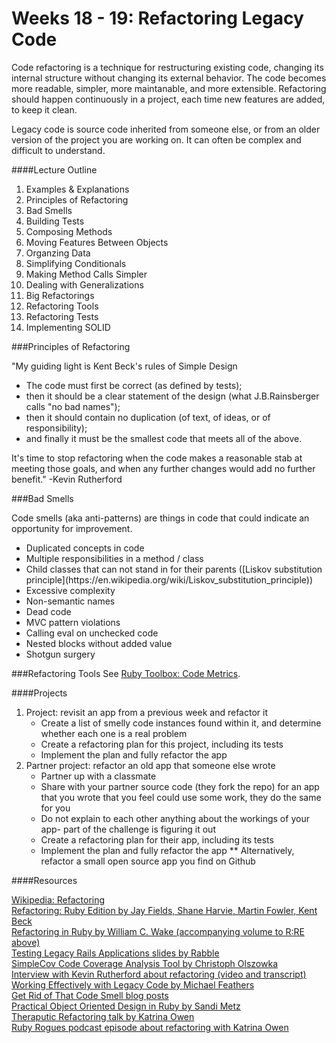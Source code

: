 # Weeks 18 - 19: Refactoring Legacy Code

Code refactoring is a technique for restructuring existing code, changing its internal structure without changing its external behavior. The code becomes more readable, simpler, more maintanable, and more extensible. Refactoring should happen continuously in a project, each time new features are added, to keep it clean.

Legacy code is source code inherited from someone else, or from an older version of the project you are working on. It can often be complex and difficult to understand.


####Lecture Outline
1. Examples & Explanations
2. Principles of Refactoring
3. Bad Smells
4. Building Tests
5. Composing Methods
6. Moving Features Between Objects
7. Organzing Data
8. Simplifying Conditionals
9. Making Method Calls Simpler
10. Dealing with Generalizations
11. Big Refactorings
12. Refactoring Tools
13. Refactoring Tests
14. Implementing SOLID


###Principles of Refactoring

"My guiding light is Kent Beck's rules of Simple Design
<ul>
	<li>The code must first be correct (as defined by tests);</li>
	<li>then it should be a clear statement of the design (what J.B.Rainsberger calls "no bad names");</li>
	<li>then it should contain no duplication (of text, of ideas, or of responsibility);</li>
	<li>and finally it must be the smallest code that meets all of the above.</li>
</ul>
It's time to stop refactoring when the code makes a reasonable stab at meeting those goals, and when any further changes would add no further benefit."
-Kevin Rutherford


###Bad Smells

Code smells (aka anti-patterns) are things in code that could indicate an opportunity for improvement.
<ul>
	<li>Duplicated concepts in code</li>
	<li>Multiple responsibilities in a method / class</li>
	<li>Child classes that can not stand in for their parents ([Liskov substitution principle](https://en.wikipedia.org/wiki/Liskov_substitution_principle))</li>
	<li>Excessive complexity</li>
	<li>Non-semantic names</li>
	<li>Dead code</li>
	<li>MVC pattern violations</li>
	<li>Calling eval on unchecked code</li>
	<li>Nested blocks without added value</li>
	<li>Shotgun surgery</li>
</ul>


###Refactoring Tools
See [Ruby Toolbox: Code Metrics](https://www.ruby-toolbox.com/categories/code_metrics).


####Projects
1. Project: revisit an app from a previous week and refactor it
	- Create a list of smelly code instances found within it, and determine whether each one is a real problem
	- Create a refactoring plan for this project, including its tests
	- Implement the plan and fully refactor the app
2. Partner project: refactor an old app that someone else wrote
	- Partner up with a classmate
	- Share with your partner source code (they fork the repo) for an app that you wrote that you feel could use some work, they do the same for you
	- Do not explain to each other anything about the workings of your app- part of the challenge is figuring it out
	- Create a refactoring plan for their app, including its tests
	- Implement the plan and fully refactor the app
	** Alternatively, refactor a small open source app you find on Github


####Resources

[Wikipedia: Refactoring](http://en.wikipedia.org/wiki/Refactoring)<br>
[Refactoring: Ruby Edition by Jay Fields, Shane Harvie, Martin Fowler, Kent Beck](http://www.amazon.com/Refactoring-Ruby-Edition-Jay-Fields/dp/0321603508/ref=sr_1_2?ie=UTF8&qid=1371745491&sr=8-2&keywords=refactoring+martin+fowler)<br>
[Refactoring in Ruby by William C. Wake (accompanying volume to R:RE above)](http://www.amazon.com/gp/product/0321545044?ie=UTF8&tag=thlafa-20&linkCode=as2&camp=1789&creative=390957&creativeASIN=0321545044)<br>
[Testing Legacy Rails Applications slides by Rabble](http://www.slideshare.net/rabble/testing-legacy-rails-apps)<br>
[SimpleCov Code Coverage Analysis Tool by Christoph Olszowka](https://github.com/colszowka/simplecov)<br>
[Interview with Kevin Rutherford about refactoring (video and transcript)](http://www.infoq.com/interviews/rutherford-refactoring-ruby)<br>
[Working Effectively with Legacy Code by Michael Feathers](http://www.amazon.com/books/dp/0131177052)<br>
[Get Rid of That Code Smell blog posts](http://solnic.eu/2012/03/30/get-rid-of-that-code-smell.html)<br>
[Practical Object Oriented Design in Ruby by Sandi Metz](http://www.poodr.info/)<br>
[Theraputic Refactoring talk by Katrina Owen](http://kytrinyx.com/therapeutic-refactoring)<br>
[Ruby Rogues podcast episode about refactoring with Katrina Owen](http://rubyrogues.com/069-rr-therapeutic-refactoring-with-katrina-owen/)<br>